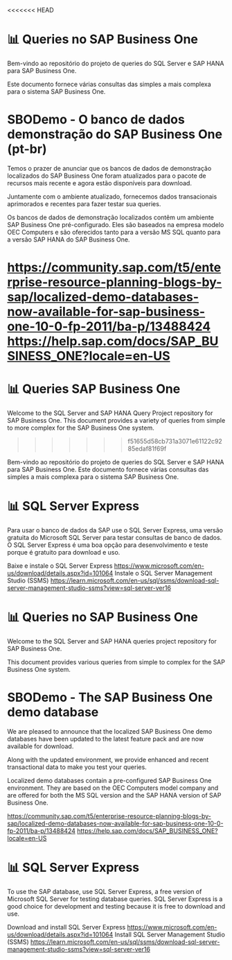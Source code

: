 <<<<<<< HEAD
# 📊 Queries no SAP Business One

Bem-vindo ao repositório do projeto de queries do SQL Server e SAP HANA para SAP Business One. 

Este documento fornece várias consultas das simples a mais complexa para o sistema SAP Business One.

# SBODemo - O banco de dados demonstração do SAP Business One (pt-br)
Temos o prazer de anunciar que os bancos de dados de demonstração localizados do SAP Business One foram atualizados para o pacote de recursos mais recente e agora estão disponíveis para download.

Juntamente com o ambiente atualizado, fornecemos dados transacionais aprimorados e recentes para fazer testar sua queries.

Os bancos de dados de demonstração localizados contêm um ambiente SAP Business One pré-configurado. Eles são baseados na empresa modelo OEC Computers e são oferecidos tanto para a versão MS SQL quanto para a versão SAP HANA do SAP Business One.

https://community.sap.com/t5/enterprise-resource-planning-blogs-by-sap/localized-demo-databases-now-available-for-sap-business-one-10-0-fp-2011/ba-p/13488424
https://help.sap.com/docs/SAP_BUSINESS_ONE?locale=en-US
=======
# 📊 Queries SAP Business One
Welcome to the SQL Server and SAP HANA Query Project repository for SAP Business One. This document provides a variety of queries from simple to more complex for the SAP Business One system.
>>>>>>> f51655d58cb731a3071e61122c9285edaf81f69f

Bem-vindo ao repositório do projeto de queries do SQL Server e SAP HANA para SAP Business One. Este documento fornece várias consultas das simples a mais complexa para o sistema SAP Business One.

# 📊 SQL Server Express
Para usar o banco de dados da SAP use o SQL Server Express, uma versão gratuita do Microsoft SQL Server para testar consultas de banco de dados. O SQL Server Express é uma boa opção para desenvolvimento e teste porque é gratuito para download e uso.

Baixe e instale o SQL Server Express https://www.microsoft.com/en-us/download/details.aspx?id=101064
Instale o SQL Server Management Studio (SSMS) https://learn.microsoft.com/en-us/sql/ssms/download-sql-server-management-studio-ssms?view=sql-server-ver16



# 📊 Queries no SAP Business One

Welcome to the SQL Server and SAP HANA queries project repository for SAP Business One. 

This document provides various queries from simple to complex for the SAP Business One system.

# SBODemo - The SAP Business One demo database

We are pleased to announce that the localized SAP Business One demo databases have been updated to the latest feature pack and are now available for download.

Along with the updated environment, we provide enhanced and recent transactional data to make you test your queries.

Localized demo databases contain a pre-configured SAP Business One environment. They are based on the OEC Computers model company and are offered for both the MS SQL version and the SAP HANA version of SAP Business One.

https://community.sap.com/t5/enterprise-resource-planning-blogs-by-sap/localized-demo-databases-now-available-for-sap-business-one-10-0-fp-2011/ba-p/13488424
https://help.sap.com/docs/SAP_BUSINESS_ONE?locale=en-US

# 📊 SQL Server Express
To use the SAP database, use SQL Server Express, a free version of Microsoft SQL Server for testing database queries. SQL Server Express is a good choice for development and testing because it is free to download and use.

Download and install SQL Server Express https://www.microsoft.com/en-us/download/details.aspx?id=101064
Install SQL Server Management Studio (SSMS) https://learn.microsoft.com/en-us/sql/ssms/download-sql-server-management-studio-ssms?view=sql-server-ver16
